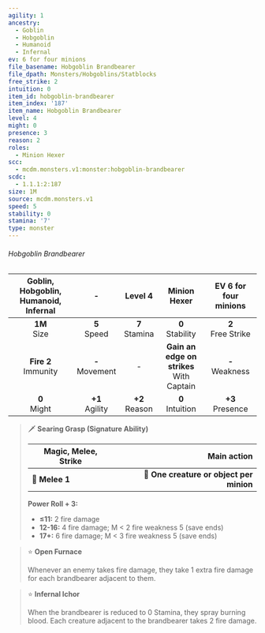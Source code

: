 ```yaml
---
agility: 1
ancestry:
  - Goblin
  - Hobgoblin
  - Humanoid
  - Infernal
ev: 6 for four minions
file_basename: Hobgoblin Brandbearer
file_dpath: Monsters/Hobgoblins/Statblocks
free_strike: 2
intuition: 0
item_id: hobgoblin-brandbearer
item_index: '187'
item_name: Hobgoblin Brandbearer
level: 4
might: 0
presence: 3
reason: 2
roles:
  - Minion Hexer
scc:
  - mcdm.monsters.v1:monster:hobgoblin-brandbearer
scdc:
  - 1.1.1:2:187
size: 1M
source: mcdm.monsters.v1
speed: 5
stability: 0
stamina: '7'
type: monster
---
```


###### Hobgoblin Brandbearer

| Goblin, Hobgoblin, Humanoid, Infernal |          -          |      Level 4       |                 Minion Hexer                  | EV 6 for four minions  |
| :-----------------------------------: | :-----------------: | :----------------: | :-------------------------------------------: | :--------------------: |
|           **1M**<br/> Size            |  **5**<br/> Speed   | **7**<br/> Stamina |             **0**<br/> Stability              | **2**<br/> Free Strike |
|       **Fire 2**<br/> Immunity        | **-**<br/> Movement |         -          | **Gain an edge on strikes**<br/> With Captain |  **-**<br/> Weakness   |
|           **0**<br/> Might            | **+1**<br/> Agility | **+2**<br/> Reason |             **0**<br/> Intuition              |  **+3**<br/> Presence  |

<!-- -->
> 🗡 **Searing Grasp (Signature Ability)**
>
> | **Magic, Melee, Strike** |                          **Main action** |
> | ------------------------ | ---------------------------------------: |
> | **📏 Melee 1**           | **🎯 One creature or object per minion** |
>
> **Power Roll + 3:**
>
> - **≤11:** 2 fire damage
> - **12-16:** 4 fire damage; M < 2 fire weakness 5 (save ends)
> - **17+:** 6 fire damage; M < 3 fire weakness 5 (save ends)

<!-- -->
> ⭐️ **Open Furnace**
>
> Whenever an enemy takes fire damage, they take 1 extra fire damage for each brandbearer adjacent to them.

<!-- -->
> ⭐️ **Infernal Ichor**
>
> When the brandbearer is reduced to 0 Stamina, they spray burning blood. Each creature adjacent to the brandbearer takes 2 fire damage.
